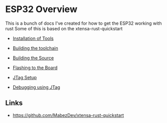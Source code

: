# ESP32 Overview

This is a bunch of docs I've created for how to get the ESP32 working with rust
Some of this is based on the xtensa-rust-quickstart

  * [Installation of Tools](./Install.md)
  * [Building the toolchain](./ToolchainBuild.md)

  * [Building the Source](./Build.md)
  * [Flashing to the Board](./Flashing.md)

  * [JTag Setup](./JTagSetup.md)
  * [Debugging using JTag](./Debug.md)

## Links

  * https://github.com/MabezDev/xtensa-rust-quickstart

